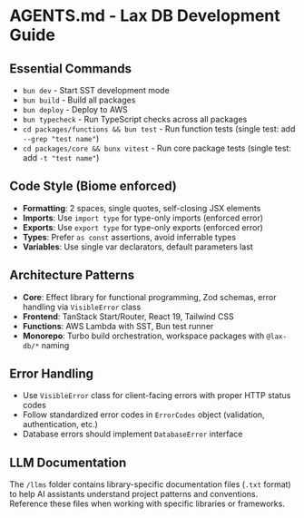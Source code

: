 # AGENTS.md - Lax DB Development Guide

## Essential Commands

- `bun dev` - Start SST development mode
- `bun build` - Build all packages
- `bun deploy` - Deploy to AWS
- `bun typecheck` - Run TypeScript checks across all packages
- `cd packages/functions && bun test` - Run function tests (single test: add
  `--grep "test name"`)
- `cd packages/core && bunx vitest` - Run core package tests (single test: add
  `-t "test name"`)

## Code Style (Biome enforced)

- **Formatting**: 2 spaces, single quotes, self-closing JSX elements
- **Imports**: Use `import type` for type-only imports (enforced error)
- **Exports**: Use `export type` for type-only exports (enforced error)
- **Types**: Prefer `as const` assertions, avoid inferrable types
- **Variables**: Use single var declarators, default parameters last

## Architecture Patterns

- **Core**: Effect library for functional programming, Zod schemas, error
  handling via `VisibleError` class
- **Frontend**: TanStack Start/Router, React 19, Tailwind CSS
- **Functions**: AWS Lambda with SST, Bun test runner
- **Monorepo**: Turbo build orchestration, workspace packages with `@lax-db/*`
  naming

## Error Handling

- Use `VisibleError` class for client-facing errors with proper HTTP status
  codes
- Follow standardized error codes in `ErrorCodes` object (validation,
  authentication, etc.)
- Database errors should implement `DatabaseError` interface

## LLM Documentation

The `/llms` folder contains library-specific documentation files (`.txt` format) to help AI assistants understand project patterns and conventions. Reference these files when working with specific libraries or frameworks.
